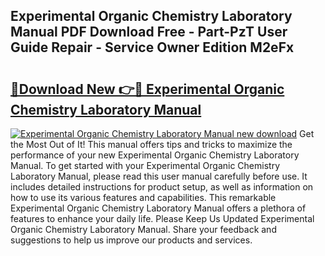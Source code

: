 ## Experimental Organic Chemistry Laboratory Manual PDF Download Free - Part-PzT User Guide Repair - Service Owner Edition M2eFx

# <h2><a href="http://bc31699.oget.top/?id=Experimental+Organic+Chemistry+Laboratory+Manual">🔗Download New 👉🔴 Experimental Organic Chemistry Laboratory Manual</a></h2>

[![Experimental Organic Chemistry Laboratory Manual new download](https://i.imgur.com/5g1atiW.png)](http://bc31699.oget.top/?id=Experimental+Organic+Chemistry+Laboratory+Manual)
Get the Most Out of It! This manual offers tips and tricks to maximize the performance of your new Experimental Organic Chemistry Laboratory Manual. To get started with your Experimental Organic Chemistry Laboratory Manual, please read this user manual carefully before use. It includes detailed instructions for product setup, as well as information on how to use its various features and capabilities. This remarkable Experimental Organic Chemistry Laboratory Manual offers a plethora of features to enhance your daily life. Please Keep Us Updated Experimental Organic Chemistry Laboratory Manual. Share your feedback and suggestions to help us improve our products and services.
